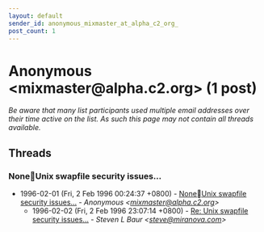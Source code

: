 ```yaml
---
layout: default
sender_id: anonymous_mixmaster_at_alpha_c2_org_
post_count: 1
---
```


# Anonymous <mixmaster<span>@</span>alpha.c2.org> (1 post)

_Be aware that many list participants used multiple email addresses over their time active on the list. As such this page may not contain all threads available._

## Threads

### NoneUnix swapfile security issues...
+ 1996-02-01 (Fri, 2 Feb 1996 00:24:37 +0800) - [NoneUnix swapfile security issues...](/archive/1996/02/11afc5e5de08844b7bb72852114165e6b9ba98f98dc2890d08a0f3141c8d5d1e) - _Anonymous \<mixmaster@alpha.c2.org\>_
  + 1996-02-02 (Fri, 2 Feb 1996 23:07:14 +0800) - [Re: Unix swapfile security issues...](/archive/1996/02/f84a8d0875e2e62542a9d72c0f2c889550ce02f5636bb71fccbcaebd307f8648) - _Steven L Baur \<steve@miranova.com\>_

